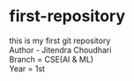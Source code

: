 # first-repository
this is my first git repository
<br>
Author - Jitendra Choudhari
<br>
Branch = CSE(AI & ML)
<br>
Year = 1st

